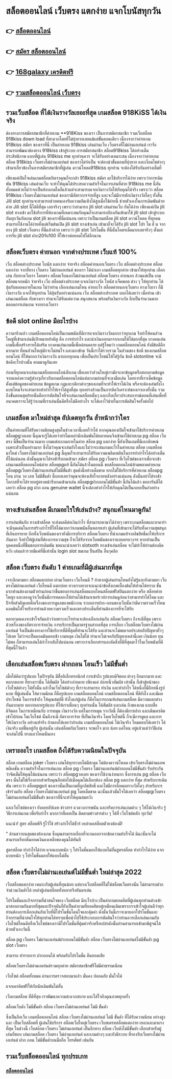 # สล็อตออนไลน์ เว็บตรง แตกง่าย แจกโบนัสทุกวัน

## 👉 [สล็อตออนไลน์](https://bit.ly/3fKDprD)
## 👉 [สมัคร สล็อตออนไลน์](https://bit.ly/3fKDprD)
## 👉 [168galaxy เครดิตฟรี](https://bit.ly/3fKDprD)
## 👉 [รวมสล็อตออนไลน์ เว็บตรง](https://bit.ly/3fKDprD)

## รวมเว็บสล็อต ที่ได้เงินรางวัลเยอะที่สุด เกมสล็อต 918KiSS ได้เงินจริง

ช่องทางการสมัครสมาชิกที่ค่ายเกม **918Kiss ของเรา เป็นการสมัครสมาชิก รวมเว็บสล็อต 918kiss down load ที่สะดวกโดยที่ไม่ยุ่งยากเลยแม้แต่ขั้นตอนเดียว เนื่องจากว่าค่ายเกม 918kiss สมัคร ของเราที่นี่ เป็นค่ายเกม 918kiss เล่นผ่านเว็บ เว็บตรงที่ไม่ผ่านเอเย่นต์ เราจึงสามารถพัฒนาช่องทาง 918kiss เข้าสู่ระบบ การสมัครสมาชิก สล็อต918kiss ได้อย่างเต็มประสิทธิภาพ แบบที่ผู้เล่น 918kiss me ทุกท่านควร จะได้รับอย่างเหมาะสม เนื่องจากว่าค่ายเกม สล็อต 918kiss เว็บตรงไม่ผ่านเอเย่นต์ ของเราไม่จำเป็น จะต้องนำขั้นตอนที่ยุ่งยาก และเงื่อนไขต่างๆ เข้ามาเกี่ยวข้องในการสมัครสมาชิกที่ผู้เล่น ดาวน์โหลด918kiss ทุกท่าน จะต้องได้รับกันอย่างเต็มที่


เพียงแค่เปิดใจเล่นเกมสล็อตกับเราคุณก็จะกล้า 918kiss สมัคร มาใช้บริการได้ง่าย เพราะว่าการเดิมพัน 918kiss เล่นผ่านเว็บ จะทำให้คุณได้ประสบความสำเร็จในการเล่นที่ค่าย 918kiss me นี้กันทั้งหมดด้วยไม่ว่าจะเป็นห้องเกมใดก็แล้วแต่จะสามารถแจกเงินรางวัลให้กับคุณได้จริง เพราะว่า สล็อต 918kiss เว็บตรงไม่ผ่านเอเย่นต์ ของเรามีอัตราการจ่ายที่สูง และจะไม่มีการหักเงินรางวัลใดๆ ทั้งสิ้น Jili slot ทุกท่านจะสามารถช่วยตนเองรับความบันเทิงได้สูงเมื่อใช้ค่ายนี้ ช่วยตัวเองในการเดิมพันด้วยค่าย Jili slot นี้ได้ดีที่สุด เลยจริงๆ เพราะว่าสามารถ jili slot เล่นผ่านเว็บ กันได้ง่าย เพียงแค่เปิด jili slot ทางเข้า มาใช้บริการที่ห้องเกมที่เหมาะสมกับคุณก็จะสามารถป้องกันเข้ามาใช้ jili slot เข้าสู่ระบบ กันทุกวันกับเกม slot jili ของเราที่นี่แน่นอน เพราะว่าเป็นเกมสล็อต jili slot ดาวน์โหลด ที่ทุกคนสามารถใช้งานได้ง่ายตั้งแต่เริ่มต้นเปิด jili slot ทางเข้าเล่น เข้ามาก็จะได้รับ jili slot โปร โม ชั่ น จากทาง jili slot เว็บตรง ที่นี่แล้วด้วย เพราะว่า jili slot โปรโมชั่น ที่นี่นั้นโคตรเด็ดมากเลยจริงๆ ตั้งแต่การรับ jili slot ฝาก20รับ100 ที่ให้เราต่อยอดไปได้อีกนาน

## สล็อตเว็บตรง ค่ายนอก จากต่างประเทศ เว็บแท้ 100%

เว็บ สล็อตต่างประเทศ โบนัส แตกง่าย จ่ายจริง สล็อตค่ายนอกเว็บตรง เว็บ สล็อตต่างประเทศ สล็อตแตกง่าย จากที่ทาง เว็บตรง ไม่ผ่านเอเย่นต์ ของเรา ได้นำเอา เกมสล็อตทุกค่าย เข้ามาให้ทุกท่าน เลือกเล่น กับทางเว็บเรา โดยตรง สล็อตเว็บนอกไม่ผ่านเอเย่นต์ สล็อตเว็บตรง ค่ายนอก ล้วนแต่เป็น เกมสล็อตแจกหนัก จ่ายจริง เว็บ สล็อตต่างประเทศ แจกเงินรางวัล โบนัส แจ็คพอต ต่าง ๆ ให้ทุกท่าน ได้ลุ้นรับตลอดภายในเกม ไม่ว่าท่าน เลือกเล่นเกมไหน ค่ายอะไร สล็อตค่ายนอกเว็บตรง ทางเว็บเรา ก็มีเงินรางวัล แจกให้ทุกท่าน ได้ลุ้นรับอย่างแน่นอน เว็บ สล็อตต่างประเทศ บอกได้เลยว่า เมื่อท่าน เข้าเล่นเกมสล็อต กับทางเรา ท่านจะได้รับแต่ความ สนุกสนาน พร้อมรับเงินรางวัล อีกเป็นจำนวนมาก ตลอดการเล่นเกม จากทางเว็บเรา

## ข้อดี slot online มีอะไรบ้าง

ความจริงแล้ว เกมสล็อตออนไลน์เป็นเกมพนันที่มีการแจกเงินรางวัลมากกว่าทุกเกม จึงทำให้คนส่วนใหญ่ที่เข้ามาเล่นมีเป้าหมายสำคัญ คือ การทำกำไร และนำเงินออกมาจากเกมให้ได้มากที่สุด บางคนเล่นเกมนี้เพื่อสร้างรายได้เสริม บางคนเล่นเกมนี้เพื่อผ่อนคลาย แต่รู้ไหมว่า เกมสล็อตออนไลน์ ยังมีข้อดีอีกมากมาย ที่คนส่วนใหญ่มักจะไม่สนใจ และมองข้าม วันนี้เราได้รวบรวม ในส่วนของ ข้อดี ของเกมสล็อตออนไลน์ ที่ให้มากกว่าเงินรางวัล มาบอกทุกคน เพื่อเป็นประโยชน์ให้ได้รู้กัน ข้อดี slotonline จะมีข้อดีอะไรบ้างนั้น ตามมาดูกันเลย

ก่อนที่ทุกคนจะเล่นเกมสล็อตออนไลน์สักเกม เชื่อเลยว่าส่วนใหญ่เรามักจะหาข้อมูลหรือสอบถามข้อมูลจากแหล่งความรู้ต่างๆเกี่ยวกับเกมสล็อตออนไลน์แต่ละเกมก่อนที่จะลงมือเล่น โดยการที่เราเช็คข้อมูลตั้งแต่ข้อมูลของค่ายเกม ข้อมูลเกม กฏและกติกาต่างๆของเกมที่จะทำให้เราได้เงิน หรือจะต้องเล่นยังไงแบบไหนจึงจะสามารถทำกำไรให้เราได้สูงที่สุด ทุกอย่างล้วนเป็นการคิดวิเคราะห์ของเราเองทั้งนั้น รวมถึงขั้นตอนสุดท้ายนั่นคือการตัดสินใจที่จะเล่นเกมสล็อตนั้นๆ และเก็บเกี่ยวประสบการณ์ตอนที่เล่นเพื่อที่อนาคตเราจะได้รู้ว่าเกมที่เราเล่นนั้นดีหรือไม่ดีอย่างไร จะได้เอาไว้ช่ายในการตัดสินใจครั้งต่อไป


##  เกมสล็อต มาใหม่ล่าสุด อัปเดตทุกวัน ล้ำหน้ากว่าใคร

เป็นค่ายเกมที่ได้รับความนิยมสูงสุดในช่วงเวลานี้เลยก็ว่าได้ หากคุณลองเปิดใจเข้ามาใช้บริการค่ายเกม สล็อตpgวอเลท นี้คุณจะรู้ได้เลยว่าทำไมเหล่านักเดิมพันได้หลายคนจึงเข้ามาใช้ค่ายเกม pg สล็อต เว็บตรง นี้ขึ้นเป็นจำนวนมาก เกมแต่ละเกมภายในค่าย สล็อต pg แตกง่าย นี้ยังเป็นเกมที่มีเอกลักษณ์เฉพาะตัวเป็นอย่างมาก ซึ่งไม่ว่าคุณจะเล่นยังไงและไม่ว่าจะเล่นเกมอะไรในค่ายเกม สล็อต เกมสล็อต มาใหม่ เว็บตรงไม่ผ่านเอเย่นต์ pg นี้คุณก็จะสามารถได้รับความเพลิดเพลินในการทำกำไรได้อย่างเต็มที่ได้แน่นอน ดังนั้นคุณจะได้รอช้ารีบกดเข้ามา สมัคร สล็อต pg เว็บตรง ที่เว็บไซต์ของเราเพื่อจะเข้าเล่นเกมสล็อตออนไลน์ค่าย สล็อตpgแท้ นี้กันได้แล้วในตอนนี้ ขอสล็อตออนไลน์ห้ามพลาดค่ายเกม สล็อตpgเว็บตรงไม่ผ่านเอเย่นต์ไม่มีขั้นต่ํา สุดดังนี้อย่างเด็ดขาด หากไม่ใช้บริการที่ค่ายเกม สล็อตpg โอน ผ่าน วอ เลท ไม่มีขั้นต่ำ นี้บอกเลยว่าคุณจะต้องเสียใจภายหลังอย่างแน่นอน ดังนั้นอย่าได้รอช้าโอกาสที่จะได้รวยอยู่ตรงหน้ารีบกดเข้ามาเล่น สล็อตpgฝากถอนไม่มีขั้นต่ํา นี้กันได้แล้ว ขอการันตีได้เลยว่า สล็อต pg ฝาก ถอน genuine wallet นี้จะต้องทำกำไรให้กับคุณได้เป็นกอบเป็นกำอย่างแน่นอน


## ทางเข้าเล่นสล็อต มีเกมอะไรให้เล่นบ้าง? สนุกแค่ไหนมาดูกัน!

การเล่นพันกับ ทางเข้าสล็อต จะส่งผลดีต่อเงินกำไร ที่สามารถหามาได้ง่ายๆ เพราะเกมสล็อตและบาคาร่า จะมีจุดเด่นในการสร้างกำไรที่ให้ได้มากกว่าเกมพนันอื่นหลายเท่า ผู้เล่นที่เข้ามาจะได้รับทั้งความสุขสนุกที่เกินบรรยาย อีกทั้งเว็บพนันของเรายังมีการบริการ สล็อตเว็บตรง ที่นำเกมแท้จากลิขสิทธิ์มาให้บริการกันมาก จึงทำให้ผู้เล่นที่ต้องการความสุข ก็จะได้รับจากเว็บพนันของเราแบบครบวงจร หากท่านเป็นบุคคลหนึ่งที่ชื่นชอบการเดิมพัน ขอแนะนำเลยว่า slotxoth ทางเข้าเล่นสล็อต จะไม่ทำให้ท่านต้องผิดหวัง เล่นแล้วรวยมีแค่ที่นี่เท่านั้น login slot ชมเกม ปั่นสปิน อื่นๆคลิก


## สล็อต เว็บตรง อันดับ 1 ค่ายเกมที่มีผู้เล่นมากที่สุด

เจาะลึกตามหา สล็อตแตกบ่อย ผ่านเว็บตรง เว็บไหนดี ? ถ้าหากผู้เล่นท่านไหนยังไม่รู้และยังตามหา เว็บตรงไม่ผ่านเอเย่นต์ เว็บไหนดี แตกบ่อย ทางเราอยากจะแนะนำข้อสังเกตเบื้องต้นให้ท่านได้ทราบ ขั้นแรกท่านต้องถามตัวท่านก่อนว่าชื่นชอบการเล่นสล็อตแบบไหนสล็อตฟรีสปินแตกง่าย หรือ สล็อยค่ายใหญา และลองดูว่าเว็บนั้นมีการทดลองให้ท่านได้เข้ามาเซอร์เวย์การเล่นดูก่อนว่าสามารทำได้ไหม และปัจจัยสำคัญเลยคือเรื่องของการดูแลของพนักงาน ระบบการฝาก-ถอนของเว็บนั้นว่ามีความรวดเร็วไหม แอดมินใส่ใจบริการท่านด้วยความรวดเร็วและตรงประเด็นที่ท่านต้องการที่จะได้รับ

หลายๆคนคงจะเข้าใจกันแล้วว่าเพราะอะไรท่านจะต้องเลือกเล่นกับ สล็อตเว็บตรง ถึงจะดีที่สุด เพราะด้วยเรื่องของอัตราการจ่ายเงิน การบริการเป็นมาตรฐานสากลที่สุด การเลือก เว็บสล็อตเว็บตรงไม่ผ่านเอเย่นต์ จึงเป็นช่องทางการใช้บริการที่ดีที่สุดที่ท่านจะได้รับ และท่านจะไม่พบเจอประสบกับปัญหาทั่วๆไปเลย ไม่ว่าจะเป็นแอดมินตอบช้า เกมหลุด เงินไม่ได้ ท่านจะไม่เจอกับปัญหาเหล่านี้เลย เงินน้อย ทุนไม่พอ ก็สามารถเล่นได้กำไรกลับไปแน่นอน เพราะเราเลือกสรรและคัดสิ่งที่ดีที่สุดมาไว้ในเว็บพนันที่ดีที่สุดนี้ไว้แล้ว

## เลือกเล่นสล็อตเว็บตรง ฝากถอน โอนเร็ว ไม่มีขั้นต่ำ


เมื่อได้คิดว่ารูปแบบ ในปัจจุบัน มีสื่ออิเล็กทรอนิกส์ การเข้าถึง รูปแบบดิจิตอล ต่างๆ อีกมากมาย และหลากหลาย ที่ทางเรานั้น ได้สัมผัส ได้อย่างง่ายดาย เพียงแค่ ปลายนิ้วสัมผัส เท่านั้น ก็เข้าสู่หน้าของเว็บไซต์ต่างๆ ได้ทั้งนั้น แล้วในเว็บไซต์ต่างๆ ที่เราจะสามารถ ทำเงิน และทำกำไร ได้หนึ่งก็มีอีกหนึ่งรูปแบบ ที่ผู้เล่นนั้น ให้ความนิยม ก็คือรูปแบบ เกมสล็อตออนไลน์ เกมสล็อตออนไลน์ ที่ดียังไง และมีผลประโยชน์ ในการเข้าถึง ให้คุณสมบัติ ยังไงแก่ผู้เล่น ก็คือในการเกณฑ์เล่นเกมสล็อต มีความแตกต่าง กันมากมาย หลากหลายรูปแบบ ที่ให้เราเพื่อนๆ ทุกท่านนั้น ได้สัมผัส และเล่น ถึงของเกม แบบสื่อดิจิตอล ในการเหมือนกับ การหมุน เงินรางวัล แต่ในการหมุน รางวัลนี้ ก็ต้องมีการฝาก และเติมเครดิต เข้าไปก่อน ในเว็บไซต์ นั้นถึงจะมี อัตราการจ่าย ที่เป็นเงินจริง โดยเว็บไซต์นี้ ก็จะมีการดูแล และการ ให้เงินรางวัล อย่างแท้จริง ถ้าตอบได้เลยว่าถ้าเล่น เกมสล็อตออนไลน์ ได้เงินจริง ไหมตอบได้เลยว่า ได้เงินจริง แต่ขึ้นอยู่กับ ผู้เล่นนั้น เล่นสล็อตกับเว็บตรง จะพอใจ มาก น้อย แค่ไหน อยู่แล้วแต่ว่าวิธีเล่น จะเล่นไปนี้ ทางแถวไหนนั่นเอง


##  เพราะอะไร เกมสล็อต ถึงได้รับความนิยมในปัจจุบัน

สล็อต เกมสล็อต joker เว็บตรง เล่นได้ทุกระบบไม่มีสะดุด ไม่ต้องดาวน์โหลด เข้าเว็บตรงไม่ผ่านแอพพลิเคชั่น  ความสำเร็จในการเล่นเกม สล็อต pg เว็บตรง ไม่ผ่านเอเย่นต์ฝากถอนไม่มีขั้นต่ํา รับประกันว่าจัดเต็มให้คุณได้แน่นอน เพราะว่า สล็อตpgวอเลท ของเราใช้งานง่ายมาก ซึ่งการเล่น pg สล็อต เว็บตรง นั้นไม่ใช่เรื่องยากสำหรับคุณอีกต่อไปเมื่อคุณได้เลือกห้อง สล็อต pg แตกง่าย ที่สุด สำหรับการเดิมพัน เพราะว่า สล็อตpgแท้ ของเรานั้นเป็นเกมที่ถูกลิขสิทธิ์ และไม่มีการล็อคผลรางวัลใดๆ สำหรับการเข้าร่วมกับ สล็อต เว็บตรงไม่ผ่านเอเย่นต์ pg โดยเด็ดขาด ฉะนั้นแล้วมั่นใจได้เลยว่า สล็อตpgเว็บตรงไม่ผ่านเอเย่นต์ไม่มีขั้นต่ํา ของเราที่นี่จะทำให้คุณสมหวัง

และเว็บไซต์ของเรา ยังคอยอัปเดท ข่าวสาร แวดวงการพนัน และทริคการเล่นเกมต่าง ๆ ให้ได้เงินจริง รู้วิธีการเล่นเกม เพื่อรับกำไร มากกว่าที่เคยเป็น ติดตามข่าวสารต่าง ๆ ได้ที่ เว็บไซต์หลัก ทุกวัน!

แนะนำ! สูตร สล็อตพีจี รู้ไว้ใช้ สร้างกำไรได้ชัวร์ เหล่าคอสล็อตตัวยงต้องมี!

" ด้านขวาบนสุดของห้องเกม ซึ่งคุณสามารถเลือกที่จะกดออกจากข้อความสำเร็จได้ มิฉะนั้นจะไม่สามารถเรียกคืนยอดเงินคงเหลือของคุณได้ทันที

สูตรสล็อต ทำกำไรได้ง่าย แจกแบบหนัก ๆ โปรโมชั่นมอบให้แบบไม่อั้นสูตรสล็อต ทำกำไรได้ง่าย แจกแบบหนัก ๆ โปรโมชั่นมอบให้แบบไม่อั้น


##  สล็อต เว็บตรงไม่ผ่านเอเย่นต์ไม่มีขั้นต่ำ ใหม่ล่าสุด 2022

เว็บสล็อตแตกง่าย เหมาะกับผู้เล่นที่ทุนน้อย แต่บางเว็บสล็อตที่ไม่ใช่สล็อตเว็บตรงนั่น ไม่สามารถฝากจำน่วนเงินต่ำได้ เหล่าผู้เล่นสล็อตทั่งหลายจึงหันมาเล่น

โปรโมชั่นและกิจกรรมที่น่าสนใจของ เว็บสล็อต มีอะไรบ้าง เป็นคำถามยอดฮิตที่ผู้เล่นทุกท่านต่างเข้ามาสอบถามกันมากที่สุดและปัจจุบันก็ยังเป็นคำถามที่ยอดฮิตอยู่เหมือนเดิมเพราะเราเข้าใจผู้เล่นดีว่าทุกท่านต้องการเลือกเล่นกับเว็บที่มีโปรโมชั่นโดนใจและคุ้มค่า ดังนั้นวันนี้เราจะมาบอกโปรโมชั่นและกิจกรรมที่น่าสนใจให้ทุกท่านได้ทราบเพื่อนำไปใช้ประกอบการตัดสินใจว่าท่านควรเลือกเล่นเกมกับเว็บไซต์ไหนดีหรือเว็บไซต์ของเรามีโปรโมชั่นที่คุ้มค่าจริงหรือเปล่าดังนั้นท่านสามารถเข้ามาพิสูจน์ได้ด้วยตัวเองวันนี้

สล็อต pg เว็บตรง ไม่ผ่านเอเย่นต์ฝากถอนไม่มีขั้นต่ำ สล็อต เว็บตรงไม่ผ่านเอเย่นต์ไม่มีขั้นต่ำ pg slot เว็บตรง

สามารถ ทำรายการ ฝากถอนได้ พร้อมรับโปรโมชั่น คืนยอดเสีย

สล็อตเว็บตรงไม่ผ่านเอเย่นต์รวมทุกค่าย สมัครสมาชิกฟรีไม่มีค่าธรรมเนียม

เว็บไซต์ สล็อตทั้งหมด ผ่านการตรวจสอบมาแล้ว มั่นคง ปลอดภัย มั่นใจได้

แจกเครดิตฟรีให้กับนักเดิมพันไม่อั้น

เว็บเกมสล็อต ที่ดีที่สุด เราพัฒนาความสะดวกสบาย และใส่ใจถึงคุณภาพทุกครั้ง

สล็อตเว็บดัง ไม่มีขั้นต่ำ สล็อต เว็บตรงไม่ผ่านเอเย่นต์ ไม่มี ขั้นต่ำ

ซึ่งเป็นอีกเว็บ เกมสล็อตออนไลน์ สล็อต เว็บตรงไม่ผ่านเอเย่นต์ ไม่มี ขั้นต่ำ ที่ได้รับความนิยม อย่างสูงและ เป็นเว็บสล็อตที่ ผู้เล่นใช้บริการ สล็อตเว็บใหญ่เว็บตรง เว็บสเตรทสล็อตแตกง่าย เยอะและมาแรงที่สุด ในช่วงนี้ เว็บสล๊อต เว็บตรง ไม่ผ่านเอเย่นต์ เป็นอีกทาง สล็อต เว็บดังไม่มีขั้นต่ำ เลือกสำหรับผู้เล่นที่ชอบ เล่นเกมสล็อต เว็บตรง ไม่ผ่านเอเย่นต์ และเกมต่างๆ และยังมีระบบ ที่รองรับเว็บตรงไม่ผ่าน เอเย่นต์ ฝาก ถอน ไม่มีขั้นต่ำบนมือถือ โทรศัพท์ เช่นกัน


## รวมเว็บสล็อตออนไลน์ ทุกประเภท

### [สล็อตออนไลน์](https://atom.io/themes/)
